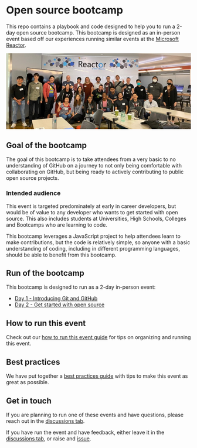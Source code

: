 # Open source bootcamp

This repo contains a playbook and code designed to help you to run a 2-day open source bootcamp. This bootcamp is designed as an in-person event based off our experiences running similar events at the [Microsoft Reactor](http://developer.microsoft.com/reactor).

![A photo of 24 people standing in front of a whiteboard with a banner saying Reactor. Most of the people are smiling, some are waving](img/reactor-bootcamp-aug-2022.jpeg)

## Goal of the bootcamp

The goal of this bootcamp is to take attendees from a very basic to no understanding of GitHub on a journey to not only being comfortable with collaborating on GitHub, but being ready to actively contributing to public open source projects.

### Intended audience

This event is targeted predominately at early in career developers, but would be of value to any developer who wants to get started with open source. This also includes students at Universities, High Schools, Colleges and Bootcamps who are learning to code.

This bootcamp leverages a JavaScript project to help attendees learn to make contributions, but the code is relatively simple, so anyone with a basic understanding of coding, including in different programming languages, should be able to benefit from this bootcamp.

## Run of the bootcamp

This bootcamp is designed to run as a 2-day in-person event:

* [Day 1 - Introducing Git and GitHub](./day1.md)
* [Day 2 - Get started with open source](./day2.md)

## How to run this event

Check out our [how to run this event guide](./how-to-run-this-event.md) for tips on organizing and running this event.

## Best practices

We have put together a [best practices guide](./best-practices.md) with tips to make this event as great as possible.

## Get in touch

If you are planning to run one of these events and have questions, please reach out in the [discussions tab](https://github.com/orgs/open-source-bootcamp/discussions).

If you have run the event and have feedback, either leave it in the [discussions tab](https://github.com/orgs/open-source-bootcamp/discussions), or raise and [issue](https://github.com/open-source-bootcamp/bootcamp-guide/issues).
